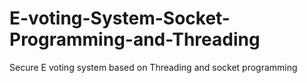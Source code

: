 # E-voting-System-Socket-Programming-and-Threading
Secure E voting system based on Threading and socket programming
